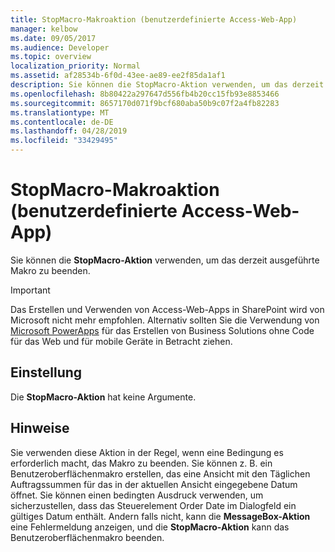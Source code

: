 ```yaml
---
title: StopMacro-Makroaktion (benutzerdefinierte Access-Web-App)
manager: kelbow
ms.date: 09/05/2017
ms.audience: Developer
ms.topic: overview
localization_priority: Normal
ms.assetid: af28534b-6f0d-43ee-ae89-ee2f85da1af1
description: Sie können die StopMacro-Aktion verwenden, um das derzeit ausgeführte Makro zu beenden.
ms.openlocfilehash: 8b80422a297647d556fb4b20cc15fb93e8853466
ms.sourcegitcommit: 8657170d071f9bcf680aba50b9c07f2a4fb82283
ms.translationtype: MT
ms.contentlocale: de-DE
ms.lasthandoff: 04/28/2019
ms.locfileid: "33429495"
---
```

# <a name="stopmacro-macro-action-access-custom-web-app"></a>StopMacro-Makroaktion (benutzerdefinierte Access-Web-App)

Sie können die **StopMacro-Aktion** verwenden, um das derzeit ausgeführte Makro zu beenden. 
  
> [!IMPORTANT]
> Das Erstellen und Verwenden von Access-Web-Apps in SharePoint wird von Microsoft nicht mehr empfohlen. Alternativ sollten Sie die Verwendung von [Microsoft PowerApps](https://powerapps.microsoft.com/en-us/) für das Erstellen von Business Solutions ohne Code für das Web und für mobile Geräte in Betracht ziehen. 
  
## <a name="setting"></a>Einstellung

Die **StopMacro-Aktion** hat keine Argumente. 
  
## <a name="remarks"></a>Hinweise

Sie verwenden diese Aktion in der Regel, wenn eine Bedingung es erforderlich macht, das Makro zu beenden. Sie können z. B. ein Benutzeroberflächenmakro erstellen, das eine Ansicht mit den Täglichen Auftragssummen für das in der aktuellen Ansicht eingegebene Datum öffnet. Sie können einen bedingten Ausdruck verwenden, um sicherzustellen, dass das Steuerelement Order Date im Dialogfeld ein gültiges Datum enthält. Andern falls nicht, kann die **MessageBox-Aktion** eine Fehlermeldung anzeigen, und die **StopMacro-Aktion** kann das Benutzeroberflächenmakro beenden. 
  

